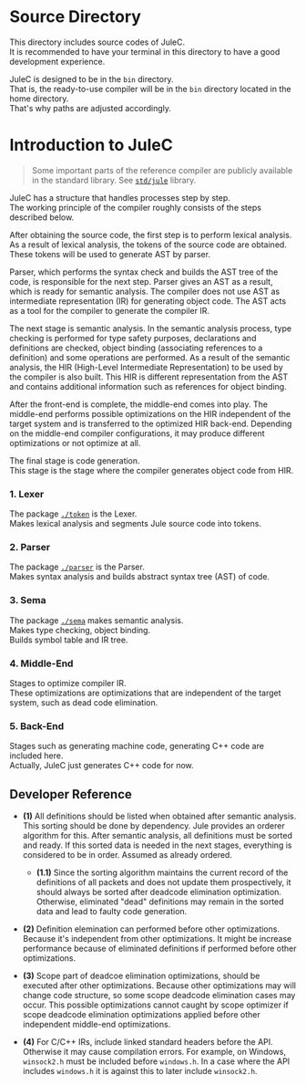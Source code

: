 # Source Directory

This directory includes source codes of JuleC. <br>
It is recommended to have your terminal in this directory to have a good development experience.

JuleC is designed to be in the `bin` directory. \
That is, the ready-to-use compiler will be in the `bin` directory located in the home directory. \
That's why paths are adjusted accordingly.

# Introduction to JuleC

> Some important parts of the reference compiler are publicly available in the standard library. See [`std/jule`](https://github.com/julelang/jule/tree/master/std/jule) library.

JuleC has a structure that handles processes step by step. \
The working principle of the compiler roughly consists of the steps described below.

After obtaining the source code, the first step is to perform lexical analysis.
As a result of lexical analysis, the tokens of the source code are obtained.
These tokens will be used to generate AST by parser.

Parser, which performs the syntax check and builds the AST tree of the code, is responsible for the next step.
Parser gives an AST as a result, which is ready for semantic analysis.
The compiler does not use AST as intermediate representation (IR) for generating object code.
The AST acts as a tool for the compiler to generate the compiler IR.

The next stage is semantic analysis.
In the semantic analysis process, type checking is performed for type safety purposes, declarations and definitions are checked, object binding (associating references to a definition) and some operations are performed.
As a result of the semantic analysis, the HIR (High-Level Intermediate Representation) to be used by the compiler is also built.
This HIR is different representation from the AST and contains additional information such as references for object binding.

After the front-end is complete, the middle-end comes into play.
The middle-end performs possible optimizations on the HIR independent of the target system and is transferred to the optimized HIR back-end.
Depending on the middle-end compiler configurations, it may produce different optimizations or not optimize at all.

The final stage is code generation. \
This stage is the stage where the compiler generates object code from HIR.

### 1. Lexer

The package [``./token``](https://github.com/julelang/jule/tree/master/std/jule/token) is the Lexer. \
Makes lexical analysis and segments Jule source code into tokens.

### 2. Parser

The package [``./parser``](https://github.com/julelang/jule/tree/master/std/jule/parser) is the Parser. \
Makes syntax analysis and builds abstract syntax tree (AST) of code.

### 3. Sema

The package [``./sema``](https://github.com/julelang/jule/tree/master/std/jule/sema) makes semantic analysis. \
Makes type checking, object binding. \
Builds symbol table and IR tree.

### 4. Middle-End

Stages to optimize compiler IR. \
These optimizations are optimizations that are independent of the target system, such as dead code elimination.

### 5. Back-End

Stages such as generating machine code, generating C++ code are included here. \
Actually, JuleC just generates C++ code for now.

## Developer Reference

- **(1)** All definitions should be listed when obtained after semantic analysis. This sorting should be done by dependency. Jule provides an orderer algorithm for this. After semantic analysis, all definitions must be sorted and ready. If this sorted data is needed in the next stages, everything is considered to be in order. Assumed as already ordered.

    - **(1.1)** Since the sorting algorithm maintains the current record of the definitions of all packets and does not update them prospectively, it should always be sorted after deadcode elimination optimization. Otherwise, eliminated "dead" definitions may remain in the sorted data and lead to faulty code generation.

- **(2)** Definition elemination can performed before other optimizations. Because it's independent from other optimizations. It might be increase performance because of eliminated definitions if performed before other optimizations.

- **(3)** Scope part of deadcoe elimination optimizations, should be executed after other optimizations. Because other optimizations may will change code structure, so some scope deadcode elimination cases may occur. This possible optimizations cannot caught by scope optimizer if scope deadcode elimination optimizations applied before other independent middle-end optimizations.

- **(4)** For C/C++ IRs, include linked standard headers before the API. Otherwise it may cause compilation errors. For example, on Windows, `winsock2.h` must be included before `windows.h`. In a case where the API includes `windows.h` it is against this to later include `winsock2.h`.